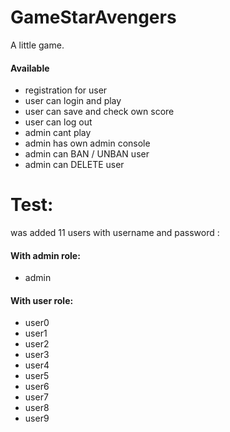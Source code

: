 # GameStarAvengers

A little game.

#### Available
- registration for user
- user can login and play
- user can save and check own score
- user can log out
- admin cant play
- admin has own admin console
- admin can BAN / UNBAN user
- admin can DELETE user

# Test:
was added 11 users with username and password :
#### With admin role:
- admin 
#### With user role:
- user0
- user1
- user2
- user3
- user4
- user5
- user6
- user7
- user8
- user9
